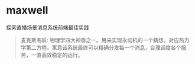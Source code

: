 
# maxwell
探索直播场景消息系统前端最佳实践

>麦克斯韦妖: 物理学四大神兽之一。用来实现永动机的一个猜想，对应热力学第二方程。寓意该系统最终可以精确分发每一个消息，合理调度各个服务，一直高效稳定的运行。
